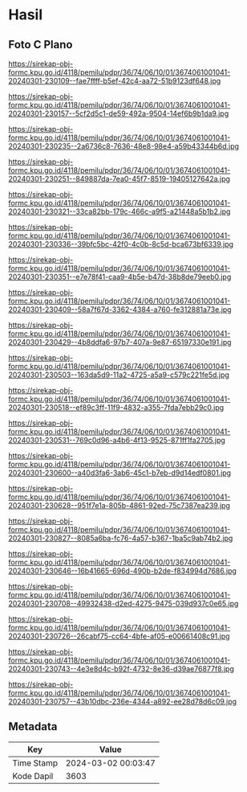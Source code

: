 # Hasil

## Foto C Plano

https://sirekap-obj-formc.kpu.go.id/4118/pemilu/pdpr/36/74/06/10/01/3674061001041-20240301-230109--fae7ffff-b5ef-42c4-aa72-51b9123df648.jpg

https://sirekap-obj-formc.kpu.go.id/4118/pemilu/pdpr/36/74/06/10/01/3674061001041-20240301-230157--5cf2d5c1-de59-492a-9504-14ef6b9b1da9.jpg

https://sirekap-obj-formc.kpu.go.id/4118/pemilu/pdpr/36/74/06/10/01/3674061001041-20240301-230235--2a6736c8-7636-48e8-98e4-a59b43344b6d.jpg

https://sirekap-obj-formc.kpu.go.id/4118/pemilu/pdpr/36/74/06/10/01/3674061001041-20240301-230251--849887da-7ea0-45f7-8519-19405127642a.jpg

https://sirekap-obj-formc.kpu.go.id/4118/pemilu/pdpr/36/74/06/10/01/3674061001041-20240301-230321--33ca82bb-179c-466c-a9f5-a21448a5b1b2.jpg

https://sirekap-obj-formc.kpu.go.id/4118/pemilu/pdpr/36/74/06/10/01/3674061001041-20240301-230336--39bfc5bc-42f0-4c0b-8c5d-bca673bf6339.jpg

https://sirekap-obj-formc.kpu.go.id/4118/pemilu/pdpr/36/74/06/10/01/3674061001041-20240301-230351--e7e78f41-caa9-4b5e-b47d-38b8de79eeb0.jpg

https://sirekap-obj-formc.kpu.go.id/4118/pemilu/pdpr/36/74/06/10/01/3674061001041-20240301-230409--58a7f67d-3362-4384-a760-fe312881a73e.jpg

https://sirekap-obj-formc.kpu.go.id/4118/pemilu/pdpr/36/74/06/10/01/3674061001041-20240301-230429--4b8ddfa6-97b7-407a-9e87-65197330e191.jpg

https://sirekap-obj-formc.kpu.go.id/4118/pemilu/pdpr/36/74/06/10/01/3674061001041-20240301-230503--163da5d9-11a2-4725-a5a9-c579c221fe5d.jpg

https://sirekap-obj-formc.kpu.go.id/4118/pemilu/pdpr/36/74/06/10/01/3674061001041-20240301-230518--ef89c3ff-11f9-4832-a355-7fda7ebb29c0.jpg

https://sirekap-obj-formc.kpu.go.id/4118/pemilu/pdpr/36/74/06/10/01/3674061001041-20240301-230531--769c0d96-a4b6-4f13-9525-871ff1fa2705.jpg

https://sirekap-obj-formc.kpu.go.id/4118/pemilu/pdpr/36/74/06/10/01/3674061001041-20240301-230600--a40d3fa6-3ab6-45c1-b7eb-d9d14edf0801.jpg

https://sirekap-obj-formc.kpu.go.id/4118/pemilu/pdpr/36/74/06/10/01/3674061001041-20240301-230628--951f7e1a-805b-4861-92ed-75c7387ea239.jpg

https://sirekap-obj-formc.kpu.go.id/4118/pemilu/pdpr/36/74/06/10/01/3674061001041-20240301-230827--8085a6ba-fc76-4a57-b367-1ba5c9ab74b2.jpg

https://sirekap-obj-formc.kpu.go.id/4118/pemilu/pdpr/36/74/06/10/01/3674061001041-20240301-230646--16b41665-696d-490b-b2de-f834994d7686.jpg

https://sirekap-obj-formc.kpu.go.id/4118/pemilu/pdpr/36/74/06/10/01/3674061001041-20240301-230708--49932438-d2ed-4275-9475-039d937c0e65.jpg

https://sirekap-obj-formc.kpu.go.id/4118/pemilu/pdpr/36/74/06/10/01/3674061001041-20240301-230726--26cabf75-cc64-4bfe-af05-e00661408c91.jpg

https://sirekap-obj-formc.kpu.go.id/4118/pemilu/pdpr/36/74/06/10/01/3674061001041-20240301-230743--4e3e8d4c-b92f-4732-8e36-d39ae76877f8.jpg

https://sirekap-obj-formc.kpu.go.id/4118/pemilu/pdpr/36/74/06/10/01/3674061001041-20240301-230757--43b10dbc-236e-4344-a892-ee28d78d6c09.jpg


## Metadata

| Key        | Value               |
| ---------- | ------------------- |
| Time Stamp | 2024-03-02 00:03:47 |
| Kode Dapil | 3603                |




